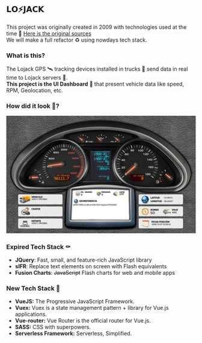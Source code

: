 ## 𝗟𝗢:zap:𝗝𝗔𝗖𝗞

This project was originally created in 2009 with technologies used at the time :older_man:
[Here is the original sources](/legacy)  
We will make a full refactor :recycle: using nowdays tech stack.


### What is this?
The Lojack GPS :artificial_satellite: tracking devices installed in trucks :truck: send data in real time to Lojack servers :satellite:.  
**This project is the UI Dashboard** :iphone: that present vehicle data like speed, RPM, Geolocation, etc. 

### How did it look :eyes:?
![](./legacy/screenshot.jpg)

### Expired Tech Stack :coffin:

* **JQuery**: Fast, small, and feature-rich JavaScript library
* **sIFR**: Replace text elements on screen with Flash equivalents
* **Fusion Charts**: ~~JavaScript~~ Flash charts for web and mobile apps

### New Tech Stack :rocket:

* **VueJS:** The Progressive JavaScript Framework.
* **Vuex:** Vuex is a state management pattern + library for Vue.js applications.
* **Vue-router:** Vue Router is the official router for Vue.js.
* **SASS:** CSS with superpowers.
* **Serverless Framework:** Serverless, Simplified.